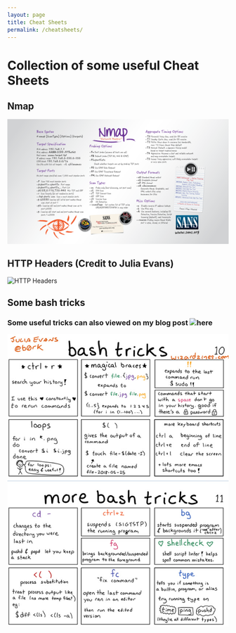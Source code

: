 ```yaml
---
layout: page
title: Cheat Sheets
permalink: /cheatsheets/
---
```


# Collection of some useful Cheat Sheets

## Nmap

![Nmap](/images/cheat-sheets/nmap.png)

## HTTP Headers (Credit to Julia Evans)

![HTTP Headers](/images/cheat-sheets/headers.png)

## Some bash tricks

### Some useful tricks can also viewed on my blog post ![here](/linux_enumeration_tricks)

![Bash Tricks](/images/cheat-sheets/tricks.jpg)